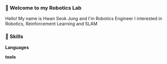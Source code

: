 ### 🔭 Welcome to my Robotics Lab  
Hello! My name is Hwan Seok Jung and I'm Robotics Engineer 
I interested in Robotics, Reinforcement Learning and SLAM

### :pizza: Skills
**Languages**

**tools**
